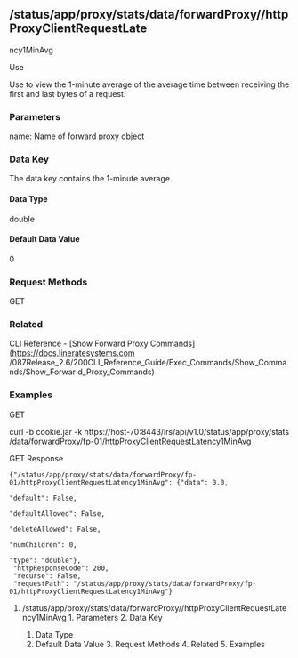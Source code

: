 ## /status/app/proxy/stats/data/forwardProxy/<name>/httpProxyClientRequestLate
ncy1MinAvg

Use

Use to view the 1-minute average of the average time between receiving the
first and last bytes of a request.

### Parameters

name: Name of forward proxy object

### Data Key

The data key contains the 1-minute average.

#### Data Type

double

#### Default Data Value

0

### Request Methods

GET

### Related

CLI Reference - [Show Forward Proxy Commands](https://docs.lineratesystems.com
/087Release_2.6/200CLI_Reference_Guide/Exec_Commands/Show_Commands/Show_Forwar
d_Proxy_Commands)

### Examples

GET

curl -b cookie.jar -k https://host-70:8443/lrs/api/v1.0/status/app/proxy/stats
/data/forwardProxy/fp-01/httpProxyClientRequestLatency1MinAvg

GET Response

    
    
    {"/status/app/proxy/stats/data/forwardProxy/fp-01/httpProxyClientRequestLatency1MinAvg": {"data": 0.0,
                                                                                               "default": False,
                                                                                               "defaultAllowed": False,
                                                                                               "deleteAllowed": False,
                                                                                               "numChildren": 0,
                                                                                               "type": "double"},
     "httpResponseCode": 200,
     "recurse": False,
     "requestPath": "/status/app/proxy/stats/data/forwardProxy/fp-01/httpProxyClientRequestLatency1MinAvg"}
    

  1. /status/app/proxy/stats/data/forwardProxy/<name>/httpProxyClientRequestLatency1MinAvg
    1. Parameters
    2. Data Key
      1. Data Type
      2. Default Data Value
    3. Request Methods
    4. Related
    5. Examples


